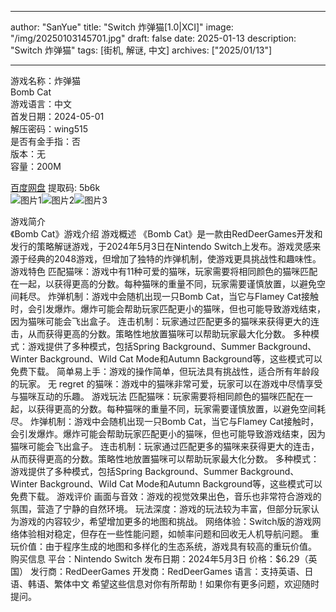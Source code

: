 
---
author: "SanYue"
title: "Switch 炸弹猫[1.0|XCI]"
image: "/img/20250103145701.jpg"
draft: false
date: 2025-01-13
description: "Switch 炸弹猫"
tags: [街机, 解谜, 中文]
archives: ["2025/01/13"]

---

游戏名称：炸弹猫   
Bomb Cat    
游戏语言：中文  
首发日期：2024-05-01  
解压密码：wing515  
是否有金手指：否  
版本：无   
容量：200M

[百度网盘](https://pan.baidu.com/s/1eQbF8xgQY2G8NGv7bxLL-g) 提取码: 5b6k  
![图片1](/img/scs614.jpg)![图片2](/img/scs615.jpg)![图片3](/img/scs616.jpg)  

游戏简介  
《Bomb Cat》游戏介绍
游戏概述
《Bomb Cat》是一款由RedDeerGames开发和发行的策略解谜游戏，于2024年5月3日在Nintendo Switch上发布。游戏灵感来源于经典的2048游戏，但增加了独特的炸弹机制，使游戏更具挑战性和趣味性。
游戏特色
匹配猫咪：游戏中有11种可爱的猫咪，玩家需要将相同颜色的猫咪匹配在一起，以获得更高的分数。每种猫咪的重量不同，玩家需要谨慎放置，以避免空间耗尽。
炸弹机制：游戏中会随机出现一只Bomb Cat，当它与Flamey Cat接触时，会引发爆炸。爆炸可能会帮助玩家匹配更小的猫咪，但也可能导致游戏结束，因为猫咪可能会飞出盒子。
连击机制：玩家通过匹配更多的猫咪来获得更大的连击，从而获得更高的分数。策略性地放置猫咪可以帮助玩家最大化分数。
多种模式：游戏提供了多种模式，包括Spring Background、Summer Background、Winter Background、Wild Cat Mode和Autumn Background等，这些模式可以免费下载。
简单易上手：游戏的操作简单，但玩法具有挑战性，适合所有年龄段的玩家。
无 regret 的猫咪：游戏中的猫咪非常可爱，玩家可以在游戏中尽情享受与猫咪互动的乐趣。
游戏玩法
匹配猫咪：玩家需要将相同颜色的猫咪匹配在一起，以获得更高的分数。每种猫咪的重量不同，玩家需要谨慎放置，以避免空间耗尽。
炸弹机制：游戏中会随机出现一只Bomb Cat，当它与Flamey Cat接触时，会引发爆炸。爆炸可能会帮助玩家匹配更小的猫咪，但也可能导致游戏结束，因为猫咪可能会飞出盒子。
连击机制：玩家通过匹配更多的猫咪来获得更大的连击，从而获得更高的分数。策略性地放置猫咪可以帮助玩家最大化分数。
多种模式：游戏提供了多种模式，包括Spring Background、Summer Background、Winter Background、Wild Cat Mode和Autumn Background等，这些模式可以免费下载。
游戏评价
画面与音效：游戏的视觉效果出色，音乐也非常符合游戏的氛围，营造了宁静的自然环境。
玩法深度：游戏的玩法较为丰富，但部分玩家认为游戏的内容较少，希望增加更多的地图和挑战。
网络体验：Switch版的游戏网络体验相对稳定，但存在一些性能问题，如帧率问题和回收无人机导航问题。
重玩价值：由于程序生成的地图和多样化的生态系统，游戏具有较高的重玩价值。
购买信息
平台：Nintendo Switch
发布日期：2024年5月3日
价格：$6.29（英国）
发行商：RedDeerGames
开发商：RedDeerGames
语言：支持英语、日语、韩语、繁体中文
希望这些信息对你有所帮助！如果你有更多问题，欢迎随时提问。
